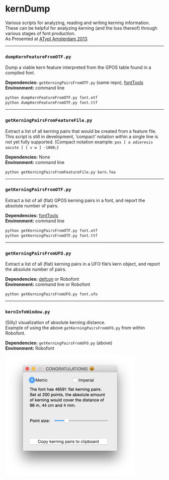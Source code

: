 # kernDump 
Various scripts for analyzing, reading and writing kerning information. These 
can be helpful for analyzing kerning (and the loss thereof) through various 
stages of font production.  
As Presented at [ATypI Amsterdam 2013](http://www.atypi.org/past-conferences/atypi-amsterdam-2013/amsterdam-programme/activity?a=265). 

---

### `dumpKernFeatureFromOTF.py`
Dump a viable kern feature interpreted from the GPOS table found in a compiled font. 

__Dependencies:__ `getKerningPairsFromOTF.py` (same repo), [fontTools](http://sourceforge.net/projects/fonttools/)  
__Environment:__ command line  
```
python dumpKernFeatureFromOTF.py font.otf
python dumpKernFeatureFromOTF.py font.ttf
```

---

### `getKerningPairsFromFeatureFile.py`
Extract a list of all kerning pairs that would be created from a feature file.  
This script is still in development, ‘compact’ notation within a single line 
is not yet fully supported. (Compact notation example: `pos [ a adieresis aacute ] [ v w ] -1000;`)

__Dependencies:__ None  
__Environment:__ command line  

```
python getKerningPairsFromFeatureFile.py kern.fea
```

---

### `getKerningPairsFromOTF.py`
Extract a list of all (flat) GPOS kerning pairs in a font, and report the 
absolute number of pairs.  

__Dependencies:__ [fontTools](http://sourceforge.net/projects/fonttools/)  
__Environment:__ command line

```
python getKerningPairsFromOTF.py font.otf
python getKerningPairsFromOTF.py font.ttf
```

---

### `getKerningPairsFromUFO.py`
Extract a list of all (flat) kerning pairs in a UFO file’s kern object, and 
report the absolute number of pairs.  

__Dependencies:__ [defcon](https://github.com/typesupply/defcon) or Robofont  
__Environment:__ command line or Robofont

```
python getKerningPairsFromUFO.py font.ufo
```

---

### `kernInfoWindow.py`
(Silly) visualization of absolute kerning distance.  
Example of using the above `getKerningPairsFromUFO.py` from within Robofont.  

__Dependencies:__ `getKerningPairsFromUFO.py` (above)  
__Environment:__ Robofont

<img src="kernInfoWindow.png" width="412" height="384" alt="Kern Info Window" />
